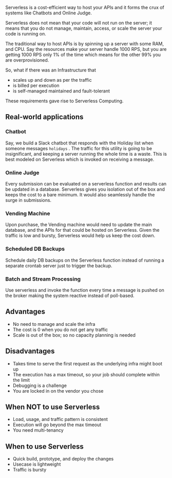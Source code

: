 Serverless is a cost-efficient way to host your APIs and it forms the crux of systems like Chatbots and Online Judge.

Serverless does not mean that your code will not run on the server; it means that you do not manage, maintain, access, or scale the server your code is running on.

The traditional way to host APIs is by spinning up a server with some RAM, and CPU. Say the resources make your server handle 1000 RPS, but you are getting 1000 RPS only 1% of the time which means for the other 99% you are overprovisioned.

So, what if there was an Infrastructure that

- scales up and down as per the traffic
- is billed per execution
- is self-managed maintained and fault-tolerant

These requirements gave rise to Serverless Computing.

## Real-world applications

### Chatbot

Say, we build a Slack chatbot that responds with the Holiday list when someone messages `holidays` . The traffic for this utility is going to be insignificant, and keeping a server running the whole time is a waste. This is best modeled on Serverless which is invoked on receiving a message.

### Online Judge

Every submission can be evaluated on a serverless function and results can be updated in a database. Serverless gives you isolation out of the box and keeps the cost to a bare minimum. It would also seamlessly handle the surge in submissions.

### Vending Machine

Upon purchase, the Vending machine would need to update the main database, and the APIs for that could be hosted on Serverless. Given the traffic is low and bursty, Serverless would help us keep the cost down.

### Scheduled DB Backups

Schedule daily DB backups on the Serverless function instead of running a separate crontab server just to trigger the backup.

### Batch and Stream Processing

Use serverless and invoke the function every time a message is pushed on the broker making the system reactive instead of poll-based.

## Advantages

- No need to manage and scale the infra
- The cost is 0 when you do not get any traffic
- Scale is out of the box; so no capacity planning is needed

## Disadvantages

- Takes time to serve the first request as the underlying infra might boot up
- The execution has a max timeout, so your job should complete within the limit
- Debugging is a challenge
- You are locked in on the vendor you chose

## When NOT to use Serverless

- Load, usage, and traffic pattern is consistent
- Execution will go beyond the max timeout
- You need multi-tenancy

## When to use Serverless

- Quick build, prototype, and deploy the changes
- Usecase is lightweight
- Traffic is bursty